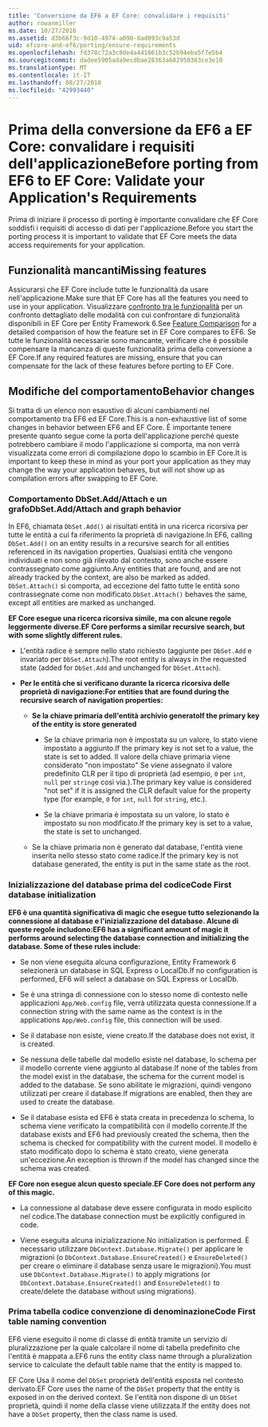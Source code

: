 ```yaml
---
title: 'Conversione da EF6 a EF Core: convalidare i requisiti'
author: rowanmiller
ms.date: 10/27/2016
ms.assetid: d3b66f3c-9d10-4974-a090-8ad093c9a53d
uid: efcore-and-ef6/porting/ensure-requirements
ms.openlocfilehash: fd378c72a3c8de4a441861b3c52b94eba5f7e5b4
ms.sourcegitcommit: dadee5905ada9ecdbae28363a682950383ce3e10
ms.translationtype: MT
ms.contentlocale: it-IT
ms.lasthandoff: 08/27/2018
ms.locfileid: "42993440"
---
```

# <a name="before-porting-from-ef6-to-ef-core-validate-your-applications-requirements"></a><span data-ttu-id="afaae-102">Prima della conversione da EF6 a EF Core: convalidare i requisiti dell'applicazione</span><span class="sxs-lookup"><span data-stu-id="afaae-102">Before porting from EF6 to EF Core: Validate your Application's Requirements</span></span>

<span data-ttu-id="afaae-103">Prima di iniziare il processo di porting è importante convalidare che EF Core soddisfi i requisiti di accesso di dati per l'applicazione.</span><span class="sxs-lookup"><span data-stu-id="afaae-103">Before you start the porting process it is important to validate that EF Core meets the data access requirements for your application.</span></span>

## <a name="missing-features"></a><span data-ttu-id="afaae-104">Funzionalità mancanti</span><span class="sxs-lookup"><span data-stu-id="afaae-104">Missing features</span></span>

<span data-ttu-id="afaae-105">Assicurarsi che EF Core include tutte le funzionalità da usare nell'applicazione.</span><span class="sxs-lookup"><span data-stu-id="afaae-105">Make sure that EF Core has all the features you need to use in your application.</span></span> <span data-ttu-id="afaae-106">Visualizzare [confronto tra le funzionalità](../features.md) per un confronto dettagliato delle modalità con cui confrontare di funzionalità disponibili in EF Core per Entity Framework 6.</span><span class="sxs-lookup"><span data-stu-id="afaae-106">See [Feature Comparison](../features.md) for a detailed comparison of how the feature set in EF Core compares to EF6.</span></span> <span data-ttu-id="afaae-107">Se tutte le funzionalità necessarie sono mancante, verificare che è possibile compensare la mancanza di queste funzionalità prima della conversione a EF Core.</span><span class="sxs-lookup"><span data-stu-id="afaae-107">If any required features are missing, ensure that you can compensate for the lack of these features before porting to EF Core.</span></span>

## <a name="behavior-changes"></a><span data-ttu-id="afaae-108">Modifiche del comportamento</span><span class="sxs-lookup"><span data-stu-id="afaae-108">Behavior changes</span></span>

<span data-ttu-id="afaae-109">Si tratta di un elenco non esaustivo di alcuni cambiamenti nel comportamento tra EF6 ed EF Core.</span><span class="sxs-lookup"><span data-stu-id="afaae-109">This is a non-exhaustive list of some changes in behavior between EF6 and EF Core.</span></span> <span data-ttu-id="afaae-110">È importante tenere presente quanto segue come la porta dell'applicazione perché queste potrebbero cambiare il modo l'applicazione si comporta, ma non verrà visualizzata come errori di compilazione dopo lo scambio in EF Core.</span><span class="sxs-lookup"><span data-stu-id="afaae-110">It is important to keep these in mind as your port your application as they may change the way your application behaves, but will not show up as compilation errors after swapping to EF Core.</span></span>

### <a name="dbsetaddattach-and-graph-behavior"></a><span data-ttu-id="afaae-111">Comportamento DbSet.Add/Attach e un grafo</span><span class="sxs-lookup"><span data-stu-id="afaae-111">DbSet.Add/Attach and graph behavior</span></span>

<span data-ttu-id="afaae-112">In EF6, chiamata `DbSet.Add()` ai risultati entità in una ricerca ricorsiva per tutte le entità a cui fa riferimento la proprietà di navigazione.</span><span class="sxs-lookup"><span data-stu-id="afaae-112">In EF6, calling `DbSet.Add()` on an entity results in a recursive search for all entities referenced in its navigation properties.</span></span> <span data-ttu-id="afaae-113">Qualsiasi entità che vengono individuati e non sono già rilevato dal contesto, sono anche essere contrassegnato come aggiunto.</span><span class="sxs-lookup"><span data-stu-id="afaae-113">Any entities that are found, and are not already tracked by the context, are also be marked as added.</span></span> <span data-ttu-id="afaae-114">`DbSet.Attach()` si comporta, ad eccezione del fatto tutte le entità sono contrassegnate come non modificato.</span><span class="sxs-lookup"><span data-stu-id="afaae-114">`DbSet.Attach()` behaves the same, except all entities are marked as unchanged.</span></span>

<span data-ttu-id="afaae-115">**EF Core esegue una ricerca ricorsiva simile, ma con alcune regole leggermente diverse.**</span><span class="sxs-lookup"><span data-stu-id="afaae-115">**EF Core performs a similar recursive search, but with some slightly different rules.**</span></span>

*  <span data-ttu-id="afaae-116">L'entità radice è sempre nello stato richiesto (aggiunte per `DbSet.Add` e invariato per `DbSet.Attach`).</span><span class="sxs-lookup"><span data-stu-id="afaae-116">The root entity is always in the requested state (added for `DbSet.Add` and unchanged for `DbSet.Attach`).</span></span>

*  <span data-ttu-id="afaae-117">**Per le entità che si verificano durante la ricerca ricorsiva delle proprietà di navigazione:**</span><span class="sxs-lookup"><span data-stu-id="afaae-117">**For entities that are found during the recursive search of navigation properties:**</span></span>

    *  <span data-ttu-id="afaae-118">**Se la chiave primaria dell'entità archivio generato**</span><span class="sxs-lookup"><span data-stu-id="afaae-118">**If the primary key of the entity is store generated**</span></span>

        * <span data-ttu-id="afaae-119">Se la chiave primaria non è impostata su un valore, lo stato viene impostato a aggiunto.</span><span class="sxs-lookup"><span data-stu-id="afaae-119">If the primary key is not set to a value, the state is set to added.</span></span> <span data-ttu-id="afaae-120">Il valore della chiave primaria viene considerato "non impostato" Se viene assegnato il valore predefinito CLR per il tipo di proprietà (ad esempio, `0` per `int`, `null` per `string`e così via.).</span><span class="sxs-lookup"><span data-stu-id="afaae-120">The primary key value is considered "not set" if it is assigned the CLR default value for the property type (for example, `0` for `int`, `null` for `string`, etc.).</span></span>

        * <span data-ttu-id="afaae-121">Se la chiave primaria è impostata su un valore, lo stato è impostato su non modificato.</span><span class="sxs-lookup"><span data-stu-id="afaae-121">If the primary key is set to a value, the state is set to unchanged.</span></span>

    *  <span data-ttu-id="afaae-122">Se la chiave primaria non è generato dal database, l'entità viene inserita nello stesso stato come radice.</span><span class="sxs-lookup"><span data-stu-id="afaae-122">If the primary key is not database generated, the entity is put in the same state as the root.</span></span>

### <a name="code-first-database-initialization"></a><span data-ttu-id="afaae-123">Inizializzazione del database prima del codice</span><span class="sxs-lookup"><span data-stu-id="afaae-123">Code First database initialization</span></span>

<span data-ttu-id="afaae-124">**EF6 è una quantità significativa di magic che esegue tutto selezionando la connessione al database e l'inizializzazione del database. Alcune di queste regole includono:**</span><span class="sxs-lookup"><span data-stu-id="afaae-124">**EF6 has a significant amount of magic it performs around selecting the database connection and initializing the database. Some of these rules include:**</span></span>

* <span data-ttu-id="afaae-125">Se non viene eseguita alcuna configurazione, Entity Framework 6 selezionerà un database in SQL Express o LocalDb.</span><span class="sxs-lookup"><span data-stu-id="afaae-125">If no configuration is performed, EF6 will select a database on SQL Express or LocalDb.</span></span>

* <span data-ttu-id="afaae-126">Se è una stringa di connessione con lo stesso nome di contesto nelle applicazioni `App/Web.config` file, verrà utilizzata questa connessione.</span><span class="sxs-lookup"><span data-stu-id="afaae-126">If a connection string with the same name as the context is in the applications `App/Web.config` file, this connection will be used.</span></span>

* <span data-ttu-id="afaae-127">Se il database non esiste, viene creato.</span><span class="sxs-lookup"><span data-stu-id="afaae-127">If the database does not exist, it is created.</span></span>

* <span data-ttu-id="afaae-128">Se nessuna delle tabelle dal modello esiste nel database, lo schema per il modello corrente viene aggiunto al database.</span><span class="sxs-lookup"><span data-stu-id="afaae-128">If none of the tables from the model exist in the database, the schema for the current model is added to the database.</span></span> <span data-ttu-id="afaae-129">Se sono abilitate le migrazioni, quindi vengono utilizzati per creare il database.</span><span class="sxs-lookup"><span data-stu-id="afaae-129">If migrations are enabled, then they are used to create the database.</span></span>

* <span data-ttu-id="afaae-130">Se il database esista ed EF6 è stata creata in precedenza lo schema, lo schema viene verificato la compatibilità con il modello corrente.</span><span class="sxs-lookup"><span data-stu-id="afaae-130">If the database exists and EF6 had previously created the schema, then the schema is checked for compatibility with the current model.</span></span> <span data-ttu-id="afaae-131">Il modello è stato modificato dopo lo schema è stato creato, viene generata un'eccezione.</span><span class="sxs-lookup"><span data-stu-id="afaae-131">An exception is thrown if the model has changed since the schema was created.</span></span>

<span data-ttu-id="afaae-132">**EF Core non esegue alcun questo speciale.**</span><span class="sxs-lookup"><span data-stu-id="afaae-132">**EF Core does not perform any of this magic.**</span></span>

* <span data-ttu-id="afaae-133">La connessione al database deve essere configurata in modo esplicito nel codice.</span><span class="sxs-lookup"><span data-stu-id="afaae-133">The database connection must be explicitly configured in code.</span></span>

* <span data-ttu-id="afaae-134">Viene eseguita alcuna inizializzazione.</span><span class="sxs-lookup"><span data-stu-id="afaae-134">No initialization is performed.</span></span> <span data-ttu-id="afaae-135">È necessario utilizzare `DbContext.Database.Migrate()` per applicare le migrazioni (o `DbContext.Database.EnsureCreated()` e `EnsureDeleted()` per creare o eliminare il database senza usare le migrazioni).</span><span class="sxs-lookup"><span data-stu-id="afaae-135">You must use `DbContext.Database.Migrate()` to apply migrations (or `DbContext.Database.EnsureCreated()` and `EnsureDeleted()` to create/delete the database without using migrations).</span></span>

### <a name="code-first-table-naming-convention"></a><span data-ttu-id="afaae-136">Prima tabella codice convenzione di denominazione</span><span class="sxs-lookup"><span data-stu-id="afaae-136">Code First table naming convention</span></span>

<span data-ttu-id="afaae-137">EF6 viene eseguito il nome di classe di entità tramite un servizio di pluralizzazione per la quale calcolare il nome di tabella predefinito che l'entità è mappata a.</span><span class="sxs-lookup"><span data-stu-id="afaae-137">EF6 runs the entity class name through a pluralization service to calculate the default table name that the entity is mapped to.</span></span>

<span data-ttu-id="afaae-138">EF Core Usa il nome del `DbSet` proprietà dell'entità esposta nel contesto derivato.</span><span class="sxs-lookup"><span data-stu-id="afaae-138">EF Core uses the name of the `DbSet` property that the entity is exposed in on the derived context.</span></span> <span data-ttu-id="afaae-139">Se l'entità non dispone di un `DbSet` proprietà, quindi il nome della classe viene utilizzata.</span><span class="sxs-lookup"><span data-stu-id="afaae-139">If the entity does not have a `DbSet` property, then the class name is used.</span></span>

